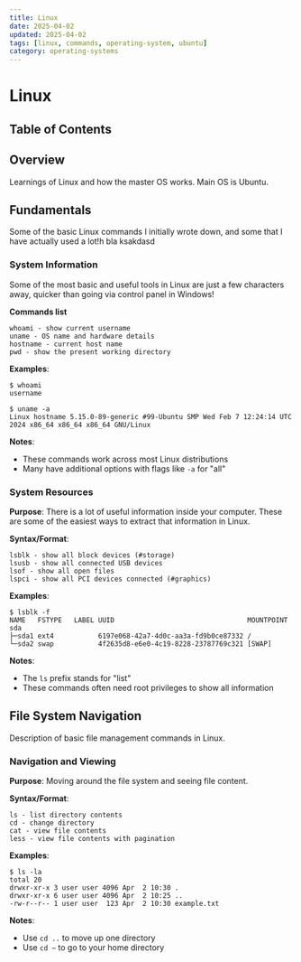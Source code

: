 ```yaml
---
title: Linux
date: 2025-04-02
updated: 2025-04-02
tags: [linux, commands, operating-system, ubuntu]
category: operating-systems
---
```


# Linux

## Table of Contents
<!-- This section will be automatically generated -->

## Overview
Learnings of Linux and how the master OS works.
Main OS is Ubuntu. 

## Fundamentals
Some of the basic Linux commands I initially wrote down, and some that I have actually used a lot!h bla ksakdasd

### System Information
Some of the most basic and useful tools in Linux are just a few characters away, quicker than going via control panel in Windows!

**Commands list**
```
whoami - show current username
uname - OS name and hardware details
hostname - current host name
pwd - show the present working directory
```

**Examples**:
```
$ whoami
username

$ uname -a
Linux hostname 5.15.0-89-generic #99-Ubuntu SMP Wed Feb 7 12:24:14 UTC 2024 x86_64 x86_64 x86_64 GNU/Linux
```

**Notes**:
- These commands work across most Linux distributions
- Many have additional options with flags like `-a` for "all"

### System Resources
**Purpose**: There is a lot of useful information inside your computer. These are some of the easiest ways to extract that information in Linux.

**Syntax/Format**: 
```
lsblk - show all block devices (#storage)
lsusb - show all connected USB devices
lsof - show all open files
lspci - show all PCI devices connected (#graphics)
```

**Examples**:
```
$ lsblk -f
NAME   FSTYPE   LABEL UUID                                 MOUNTPOINT
sda                                                        
├─sda1 ext4           6197e068-42a7-4d0c-aa3a-fd9b0ce87332 /
└─sda2 swap           4f2635d8-e6e0-4c19-8228-23787769c321 [SWAP]
```

**Notes**:
- The `ls` prefix stands for "list"
- These commands often need root privileges to show all information

## File System Navigation
Description of basic file management commands in Linux.

### Navigation and Viewing
**Purpose**: Moving around the file system and seeing file content.

**Syntax/Format**: 
```
ls - list directory contents
cd - change directory
cat - view file contents
less - view file contents with pagination
```

**Examples**:
```
$ ls -la
total 20
drwxr-xr-x 3 user user 4096 Apr  2 10:30 .
drwxr-xr-x 6 user user 4096 Apr  2 10:25 ..
-rw-r--r-- 1 user user  123 Apr  2 10:30 example.txt
```

**Notes**:
- Use `cd ..` to move up one directory
- Use `cd ~` to go to your home directory
